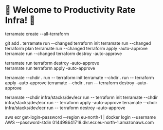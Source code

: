 # 🎉 Welcome to Productivity Rate Infra! 🎉

terramate create --all-terraform

git add .
terramate run --changed terraform init
terramate run --changed terraform plan
terramate run --changed terraform apply -auto-approve
terramate run --changed terraform destroy -auto-approve

terramate run terraform destroy -auto-approve  
terramate run terraform apply -auto-approve

terramate --chdir . run -- terraform init
terramate --chdir . run -- terraform apply -auto-approve
terramate --chdir . run -- terraform destroy -auto-approve

terramate --chdir infra/stacks/dev/ecr run -- terraform init
terramate --chdir infra/stacks/dev/ecr run -- terraform apply -auto-approve
terramate --chdir infra/stacks/dev/ecr run -- terraform destroy -auto-approve

aws ecr get-login-password --region eu-north-1 | docker login --username AWS --password-stdin 014498641718.dkr.ecr.eu-north-1.amazonaws.com
